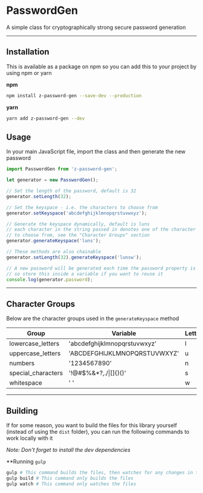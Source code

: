 # PasswordGen
A simple class for cryptographically strong secure password generation

---

## Installation
This is available as a package on npm so you can add this to your project by using npm or yarn

**npm**
```bash
npm install z-password-gen --save-dev --production
```

**yarn**
```bash
yarn add z-password-gen --dev
```

## Usage
In your main JavaScript file, import the class and then generate the new password

```javascript
import PasswordGen from 'z-password-gen';

let generator = new PasswordGen();

// Set the length of the password, default is 32
generator.setLength(32);

// Set the keyspace - i.e. the characters to choose from
generator.setKeyspace('abcdefghijklmnopqrstuvwxyz');

// Generate the keyspace dynamically, default is luns
// each character in the string passed in denotes one of the character groups
// to choose from, see the "Character Groups" section
generator.generateKeyspace('luns');

// These methods are also chainable
generator.setLength(32).generateKeyspace('lunsw');

// A new password will be generated each time the password property is gotten
// so store this inside a variable if you want to reuse it
console.log(generator.password);
```

---

## Character Groups
Below are the character groups used in the `generateKeyspace` method

| Group               | Variable                     | Letter |
|---------------------|------------------------------|--------|
| lowercase_letters   | 'abcdefghijklmnopqrstuvwxyz' | l      |
| uppercase_letters   | 'ABCDEFGHIJKLMNOPQRSTUVWXYZ' | u      |
| numbers             | '1234567890'                 | n      |
| special_characters  | '!@#$%&*?,./\|[]{}()'        | s      |
| whitespace          | ' '                          | w      |

---

## Building
If for some reason, you want to build the files for this library yourself (instead of using the `dist` folder), you can run the following commands to work locally with it

*Note: Don't forget to install the dev dependencies*

**Running `gulp`
```bash
gulp # This command builds the files, then watches for any changes in the src directory
gulp build # This command only builds the files
gulp watch # This command only watches the files
```
